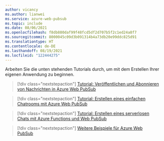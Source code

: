 ```yaml
---
author: vicancy
ms.author: lianwei
ms.service: azure-web-pubsub
ms.topic: include
ms.date: 08/06/2021
ms.openlocfilehash: f8db880daf99f48fcd5df2d707b5f2c1ed24a8f7
ms.sourcegitcommit: 8000045c09d3b091314b4a73db20e99ddc825d91
ms.translationtype: HT
ms.contentlocale: de-DE
ms.lasthandoff: 08/19/2021
ms.locfileid: "122444275"
---
```

Arbeiten Sie die unten stehenden Tutorials durch, um mit dem Erstellen Ihrer eigenen Anwendung zu beginnen.

> [!div class="nextstepaction"]
> [Tutorial: Veröffentlichen und Abonnieren von Nachrichten in Azure Web PubSub](./../tutorial-pub-sub-messages.md)

> [!div class="nextstepaction"]
> [Tutorial: Erstellen eines einfachen Chatrooms mit Azure Web PubSub](./../tutorial-build-chat.md)

> [!div class="nextstepaction"]
> [Tutorial: Erstellen eines serverlosen Chats mit Azure Functions und Web PubSub](./../quickstart-serverless.md)

> [!div class="nextstepaction"]
> [Weitere Beispiele für Azure Web PubSub](https://aka.ms/awps/samples)